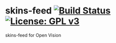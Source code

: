 skins-feed [![Build Status](https://travis-ci.org/OpenVisionE2/skins-feed.svg?branch=master)](https://travis-ci.org/OpenVisionE2/skins-feed) [![License: GPL v3](https://img.shields.io/badge/License-GPLv3-blue.svg)](https://www.gnu.org/licenses/gpl-3.0)
==========
skins-feed for Open Vision
